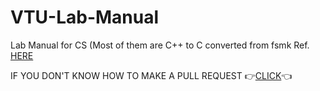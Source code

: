 # VTU-Lab-Manual
Lab Manual for CS (Most of them are C++ to C converted from fsmk Ref. [HERE](https://github.com/fsmk/CS-VTU-Lab-Manual)



IF YOU DON'T KNOW HOW TO MAKE A PULL REQUEST 👉[CLICK](https://github.com/Viz38/First-Pull-Request)👈
